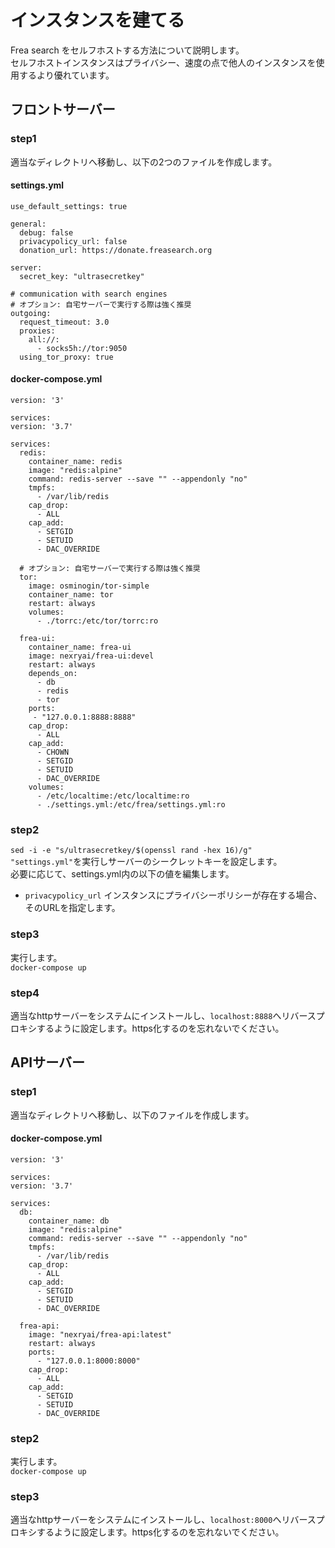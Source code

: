 # インスタンスを建てる
Frea search をセルフホストする方法について説明します。  
セルフホストインスタンスはプライバシー、速度の点で他人のインスタンスを使用するより優れています。

## フロントサーバー

### step1
適当なディレクトリへ移動し、以下の2つのファイルを作成します。

#### settings.yml
```
use_default_settings: true

general:
  debug: false
  privacypolicy_url: false
  donation_url: https://donate.freasearch.org

server:
  secret_key: "ultrasecretkey"
  
# communication with search engines
# オプション: 自宅サーバーで実行する際は強く推奨
outgoing:
  request_timeout: 3.0
  proxies:
    all://:
      - socks5h://tor:9050
  using_tor_proxy: true
```

#### docker-compose.yml
```
version: '3'

services:
version: '3.7'

services:
  redis:
    container_name: redis
    image: "redis:alpine"
    command: redis-server --save "" --appendonly "no"
    tmpfs:
      - /var/lib/redis
    cap_drop:
      - ALL
    cap_add:
      - SETGID
      - SETUID
      - DAC_OVERRIDE

  # オプション: 自宅サーバーで実行する際は強く推奨
  tor:
    image: osminogin/tor-simple
    container_name: tor
    restart: always
    volumes:
      - ./torrc:/etc/tor/torrc:ro

  frea-ui:
    container_name: frea-ui
    image: nexryai/frea-ui:devel
    restart: always
    depends_on:
      - db
      - redis
      - tor
    ports:
     - "127.0.0.1:8888:8888"
    cap_drop:
      - ALL
    cap_add:
      - CHOWN
      - SETGID
      - SETUID
      - DAC_OVERRIDE
    volumes:
      - /etc/localtime:/etc/localtime:ro
      - ./settings.yml:/etc/frea/settings.yml:ro

```

### step2
`sed -i -e "s/ultrasecretkey/$(openssl rand -hex 16)/g" "settings.yml"`を実行しサーバーのシークレットキーを設定します。  
必要に応じて、settings.yml内の以下の値を編集します。

 - `privacypolicy_url` インスタンスにプライバシーポリシーが存在する場合、そのURLを指定します。


### step3
実行します。  
`docker-compose up`

### step4
適当なhttpサーバーをシステムにインストールし、`localhost:8888`へリバースプロキシするように設定します。https化するのを忘れないでください。


## APIサーバー
### step1
適当なディレクトリへ移動し、以下のファイルを作成します。

#### docker-compose.yml
```
version: '3'

services:
version: '3.7'

services:
  db:
    container_name: db
    image: "redis:alpine"
    command: redis-server --save "" --appendonly "no"
    tmpfs:
      - /var/lib/redis
    cap_drop:
      - ALL
    cap_add:
      - SETGID
      - SETUID
      - DAC_OVERRIDE

  frea-api:
    image: "nexryai/frea-api:latest"
    restart: always
    ports:
      - "127.0.0.1:8000:8000"
    cap_drop:
      - ALL
    cap_add:
      - SETGID
      - SETUID
      - DAC_OVERRIDE
```

### step2
実行します。  
`docker-compose up`

### step3
適当なhttpサーバーをシステムにインストールし、`localhost:8000`へリバースプロキシするように設定します。https化するのを忘れないでください。
